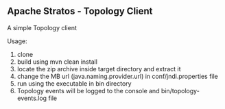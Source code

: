 ## Apache Stratos - Topology Client

A simple Topology client

Usage: 
1. clone
2. build using mvn clean install
3. locate the zip archive inside target directory and extract it
4. change the MB url (java.naming.provider.url) in conf/jndi.properties file
5. run using the executable in bin directory
6. Topology events will be logged to the console and bin/topology-events.log file
